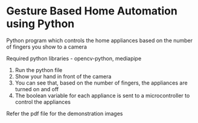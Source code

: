 # Gesture Based Home Automation using Python
Python program which controls the home appliances based on the number of fingers you show to a camera

Required python libraries - opencv-python, mediapipe

1. Run the python file
2. Show your hand in front of the camera
3. You can see that, based on the number of fingers, the appliances are turned on and off
4. The boolean variable for each appliance is sent to a microcontroller to control the appliances

Refer the pdf file for the demonstration images
